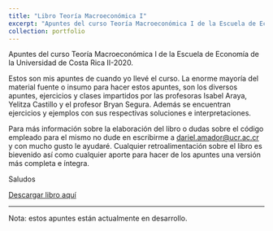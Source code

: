 ```yaml
---
title: "Libro Teoría Macroeconómica I"
excerpt: "Apuntes del curso Teoría Macroeconómica I de la Escuela de Economía de la Universidad de Costa Rica II-2020.  <br/><img src='/images/portada macro1.png'>"
collection: portfolio
---
```


Apuntes del curso Teoría Macroeconómica I de la Escuela de Economía de la Universidad de Costa Rica II-2020. 

Estos son mis apuntes de cuando yo llevé el curso. La enorme mayoría del material fuente o insumo para hacer estos apuntes, son los diversos apuntes, ejercicios y clases impartidos por las profesoras Isabel Araya, Yelitza Castillo y el profesor Bryan Segura. Además se encuentran ejercicios y ejemplos con sus respectivas soluciones e interpretaciones.

Para más información sobre la elaboración del libro o dudas sobre el código empleado para el mismo no dude en escribirme a dariel.amador@ucr.ac.cr y con mucho gusto le ayudaré. Cualquier retroalimentación sobre el libro es bievenido así como cualquier aporte para hacer de los apuntes una versión más completa e íntegra.


Saludos

[Descargar libro aquí](https://github.com/darielamador/darielamador.github.io/blob/master/files/libro_macro_I_20-3-24.pdf)



****************************************************************************************************
Nota: estos apuntes están actualmente en desarrollo. 
